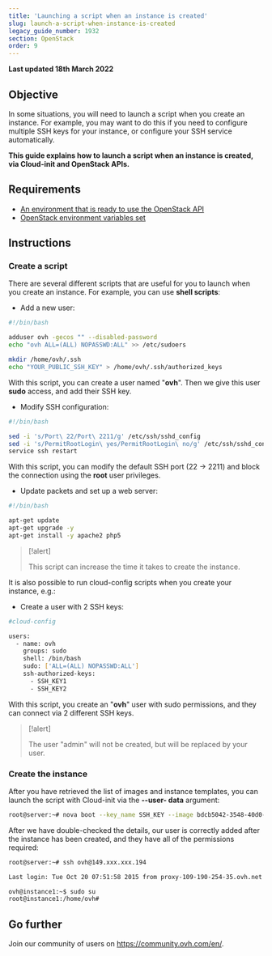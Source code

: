 ```yaml
---
title: 'Launching a script when an instance is created'
slug: launch-a-script-when-instance-is-created
legacy_guide_number: 1932
section: OpenStack
order: 9
---
```


**Last updated 18th March 2022**
  
## Objective

In some situations, you will need to launch a script when you create an instance. For example, you may want to do this if you need to configure multiple SSH keys for your instance, or configure your SSH service automatically.

**This guide explains how to launch a script when an instance is created, via Cloud-init and OpenStack APIs.**


## Requirements

- [An environment that is ready to use the OpenStack API](../prepare_the_environment_for_using_the_openstack_api/)
- [OpenStack environment variables set](../set-openstack-environment-variables/)

## Instructions

### Create a script

There are several different scripts that are useful for you to launch when you create an instance. For example, you can use **shell scripts**:

- Add a new user:

```bash
#!/bin/bash

adduser ovh -gecos "" --disabled-password
echo "ovh ALL=(ALL) NOPASSWD:ALL" >> /etc/sudoers

mkdir /home/ovh/.ssh
echo "YOUR_PUBLIC_SSH_KEY" > /home/ovh/.ssh/authorized_keys
```


With this script, you can create a user named "**ovh**". Then we give this user **sudo** access, and add their SSH key.

- Modify SSH configuration:

```bash
#!/bin/bash

sed -i 's/Port\ 22/Port\ 2211/g' /etc/ssh/sshd_config
sed -i 's/PermitRootLogin\ yes/PermitRootLogin\ no/g' /etc/ssh/sshd_config
service ssh restart
```


With this script, you can modify the default SSH port (22 -> 2211) and block the connection using the **root** user privileges.

- Update packets and set up a web server:

```bash
#!/bin/bash

apt-get update
apt-get upgrade -y
apt-get install -y apache2 php5
```

> [!alert]
>
> This script can increase the time it takes to create the instance.
> 

It is also possible to run cloud-config scripts when you create your instance, e.g.:

- Create a user with 2 SSH keys:

```bash
#cloud-config

users:
  - name: ovh
    groups: sudo
    shell: /bin/bash
    sudo: ['ALL=(ALL) NOPASSWD:ALL']
    ssh-authorized-keys:
      - SSH_KEY1
      - SSH_KEY2
```


With this script, you create an "**ovh**" user with sudo permissions, and they can connect via 2 different SSH keys.



> [!alert]
>
> The user "admin" will not be created, but will be replaced by your
> user.
> 


### Create the instance

After you have retrieved the list of images and instance templates, you can launch the script with Cloud-init via the **--user- data** argument:


```bash
root@server:~# nova boot --key_name SSH_KEY --image bdcb5042-3548-40d0-b06f-79551d3b4377 --flavor 98c1e679-5f2c-4069-b4da-4a4f7179b758 --user-data ./adduser.sh Instance1
```

After we have double-checked the details, our user is correctly added after the instance has been created, and they have all of the permissions required:


```bash
root@server:~# ssh ovh@149.xxx.xxx.194

Last login: Tue Oct 20 07:51:58 2015 from proxy-109-190-254-35.ovh.net

ovh@instance1:~$ sudo su
root@instance1:/home/ovh#
```

## Go further

Join our community of users on <https://community.ovh.com/en/>.
